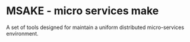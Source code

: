 # MSAKE - micro services make

A set of tools designed for maintain a uniform distributed micro-services environment.